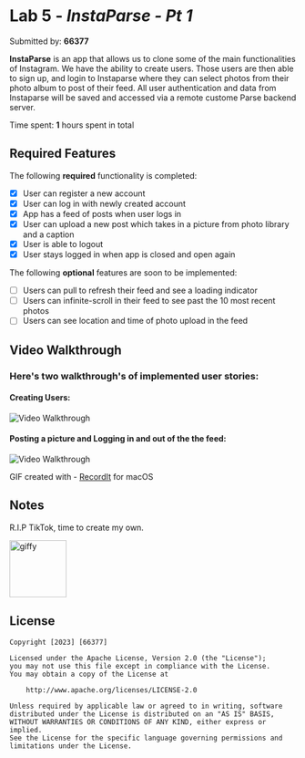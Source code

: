 # Lab 5 - *InstaParse - Pt 1*

Submitted by: **66377**

**InstaParse** is an app that allows us to clone some of the main functionalities of Instagram. We have the ability to create users. Those users are then able to sign up, and login to Instaparse where they can select photos from their photo album to post of their feed. All user authentication and data from Instaparse will be saved and accessed via a remote custome Parse backend server. 

Time spent: **1** hours spent in total

## Required Features

The following **required** functionality is completed:

- [x] User can register a new account
- [x] User can log in with newly created account
- [x] App has a feed of posts when user logs in
- [x] User can upload a new post which takes in a picture from photo library and a caption
- [x] User is able to logout
- [x] User stays logged in when app is closed and open again 
 
The following **optional** features are soon to be implemented:

- [ ] Users can pull to refresh their feed and see a loading indicator
- [ ] Users can infinite-scroll in their feed to see past the 10 most recent photos
- [ ] Users can see location and time of photo upload in the feed 

## Video Walkthrough

### Here's two walkthrough's of implemented user stories:

#### Creating Users:

<img src='http://g.recordit.co/IzNBpJQdMG.gif' title='Video Walkthrough' width='' alt='Video Walkthrough' />

#### Posting a picture and Logging in and out of the the feed:

<img src='http://g.recordit.co/3Cihpi3CHO.gif' title='Video Walkthrough' width='' alt='Video Walkthrough' />

<!-- Replace this with whatever GIF tool you used! -->
GIF created with - [RecordIt](https://recordit.co/) for macOS

## Notes

R.I.P TikTok, time to create my own.

<img src='https://media.tenor.com/xZRydwTh5dwAAAAd/birdman-hand-rub.gif' title='Video Walkthrough' width='100' alt='giffy' />

## License

    Copyright [2023] [66377]

    Licensed under the Apache License, Version 2.0 (the "License");
    you may not use this file except in compliance with the License.
    You may obtain a copy of the License at

        http://www.apache.org/licenses/LICENSE-2.0

    Unless required by applicable law or agreed to in writing, software
    distributed under the License is distributed on an "AS IS" BASIS,
    WITHOUT WARRANTIES OR CONDITIONS OF ANY KIND, either express or implied.
    See the License for the specific language governing permissions and
    limitations under the License.
